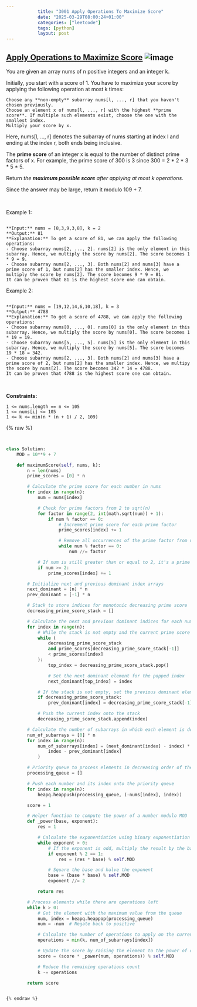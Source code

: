 ```yaml
---
            title: "3001 Apply Operations To Maximize Score"
            date: "2025-03-29T08:00:24+01:00"
            categories: ["leetcode"]
            tags: [python]
            layout: post
---
```

            
## [Apply Operations to Maximize Score](https://leetcode.com/problems/apply-operations-to-maximize-score) ![image](https://img.shields.io/badge/Difficulty-Hard-red)

You are given an array nums of n positive integers and an integer k.

Initially, you start with a score of 1. You have to maximize your score by applying the following operation at most k times:

	Choose any **non-empty** subarray nums[l, ..., r] that you haven't chosen previously.
	Choose an element x of nums[l, ..., r] with the highest **prime score**. If multiple such elements exist, choose the one with the smallest index.
	Multiply your score by x.

Here, nums[l, ..., r] denotes the subarray of nums starting at index l and ending at the index r, both ends being inclusive.

The **prime score** of an integer x is equal to the number of distinct prime factors of x. For example, the prime score of 300 is 3 since 300 = 2 * 2 * 3 * 5 * 5.

Return *the **maximum possible score** after applying at most *k* operations*.

Since the answer may be large, return it modulo 109 + 7.

 

Example 1:

```

**Input:** nums = [8,3,9,3,8], k = 2
**Output:** 81
**Explanation:** To get a score of 81, we can apply the following operations:
- Choose subarray nums[2, ..., 2]. nums[2] is the only element in this subarray. Hence, we multiply the score by nums[2]. The score becomes 1 * 9 = 9.
- Choose subarray nums[2, ..., 3]. Both nums[2] and nums[3] have a prime score of 1, but nums[2] has the smaller index. Hence, we multiply the score by nums[2]. The score becomes 9 * 9 = 81.
It can be proven that 81 is the highest score one can obtain.
```

Example 2:

```

**Input:** nums = [19,12,14,6,10,18], k = 3
**Output:** 4788
**Explanation:** To get a score of 4788, we can apply the following operations: 
- Choose subarray nums[0, ..., 0]. nums[0] is the only element in this subarray. Hence, we multiply the score by nums[0]. The score becomes 1 * 19 = 19.
- Choose subarray nums[5, ..., 5]. nums[5] is the only element in this subarray. Hence, we multiply the score by nums[5]. The score becomes 19 * 18 = 342.
- Choose subarray nums[2, ..., 3]. Both nums[2] and nums[3] have a prime score of 2, but nums[2] has the smaller index. Hence, we multipy the score by nums[2]. The score becomes 342 * 14 = 4788.
It can be proven that 4788 is the highest score one can obtain.

```

 

**Constraints:**

	1 <= nums.length == n <= 105
	1 <= nums[i] <= 105
	1 <= k <= min(n * (n + 1) / 2, 109)

{% raw %}


```python


class Solution:
    MOD = 10**9 + 7

    def maximumScore(self, nums, k):
        n = len(nums)
        prime_scores = [0] * n

        # Calculate the prime score for each number in nums
        for index in range(n):
            num = nums[index]

            # Check for prime factors from 2 to sqrt(n)
            for factor in range(2, int(math.sqrt(num)) + 1):
                if num % factor == 0:
                    # Increment prime score for each prime factor
                    prime_scores[index] += 1

                    # Remove all occurrences of the prime factor from num
                    while num % factor == 0:
                        num //= factor

            # If num is still greater than or equal to 2, it's a prime factor
            if num >= 2:
                prime_scores[index] += 1

        # Initialize next and previous dominant index arrays
        next_dominant = [n] * n
        prev_dominant = [-1] * n

        # Stack to store indices for monotonic decreasing prime score
        decreasing_prime_score_stack = []

        # Calculate the next and previous dominant indices for each number
        for index in range(n):
            # While the stack is not empty and the current prime score is greater than the stack's top
            while (
                decreasing_prime_score_stack
                and prime_scores[decreasing_prime_score_stack[-1]]
                < prime_scores[index]
            ):
                top_index = decreasing_prime_score_stack.pop()

                # Set the next dominant element for the popped index
                next_dominant[top_index] = index

            # If the stack is not empty, set the previous dominant element for the current index
            if decreasing_prime_score_stack:
                prev_dominant[index] = decreasing_prime_score_stack[-1]

            # Push the current index onto the stack
            decreasing_prime_score_stack.append(index)

        # Calculate the number of subarrays in which each element is dominant
        num_of_subarrays = [0] * n
        for index in range(n):
            num_of_subarrays[index] = (next_dominant[index] - index) * (
                index - prev_dominant[index]
            )

        # Priority queue to process elements in decreasing order of their value
        processing_queue = []

        # Push each number and its index onto the priority queue
        for index in range(n):
            heapq.heappush(processing_queue, (-nums[index], index))

        score = 1

        # Helper function to compute the power of a number modulo MOD
        def _power(base, exponent):
            res = 1

            # Calculate the exponentiation using binary exponentiation
            while exponent > 0:
                # If the exponent is odd, multiply the result by the base
                if exponent % 2 == 1:
                    res = (res * base) % self.MOD

                # Square the base and halve the exponent
                base = (base * base) % self.MOD
                exponent //= 2

            return res

        # Process elements while there are operations left
        while k > 0:
            # Get the element with the maximum value from the queue
            num, index = heapq.heappop(processing_queue)
            num = -num  # Negate back to positive

            # Calculate the number of operations to apply on the current element
            operations = min(k, num_of_subarrays[index])

            # Update the score by raising the element to the power of operations
            score = (score * _power(num, operations)) % self.MOD

            # Reduce the remaining operations count
            k -= operations

        return score


{% endraw %}
```
